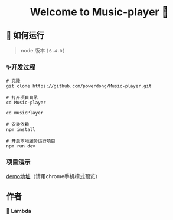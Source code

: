 <h1 align="center">Welcome to Music-player 👋</h1>

## 🚀 如何运行

> node 版本 `[6.4.0]`

### ✨开发过程

```
# 克隆
git clone https://github.com/powerdong/Music-player.git
```

```
# 打开项目目录
cd Music-player

cd musicPlayer
```

```
# 安装依赖
npm install
```

```
# 开启本地服务运行项目
npm run dev
```

### 项目演示

[demo地址](http://140.143.128.100:8080)（请用chrome手机模式预览）


## 作者

👤 **Lambda**

